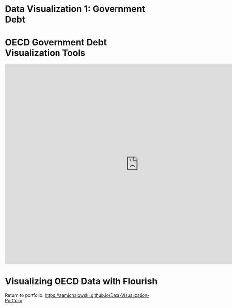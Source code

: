 # Data Visualization 1: Government Debt

# OECD Government Debt Visualization Tools
<iframe src="https://data.oecd.org/chart/6vwE" width="860" height="645" style="border: 0" mozallowfullscreen="true" webkitallowfullscreen="true" allowfullscreen="true"><a href="https://data.oecd.org/chart/6vwE" target="_blank">OECD Chart: General government debt, Total, % of GDP, Annual, 2019</a></iframe>

# Visualizing OECD Data with Flourish

<div class="flourish-embed flourish-chart" data-src="visualisation/7697432"><script src="https://public.flourish.studio/resources/embed.js"></script></div>

<div class="flourish-embed flourish-chart" data-src="visualisation/7701336"><script src="https://public.flourish.studio/resources/embed.js"></script></div>

<div class="flourish-embed flourish-scatter" data-src="visualisation/7700575"><script src="https://public.flourish.studio/resources/embed.js"></script></div>

<div class="flourish-embed flourish-slope" data-src="visualisation/7701188"><script src="https://public.flourish.studio/resources/embed.js"></script></div>


Return to portfolio: https://aemichalowski.github.io/Data-Visualization-Portfolio
